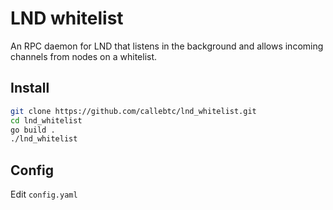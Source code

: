 # LND whitelist
An RPC daemon for LND that listens in the background and allows incoming channels from nodes on a whitelist.

## Install

```bash
git clone https://github.com/callebtc/lnd_whitelist.git
cd lnd_whitelist
go build .
./lnd_whitelist
```

## Config
Edit `config.yaml`
